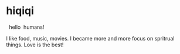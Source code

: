 # hiqiqi
 
hello  humans!

I like food, music, movies.
I became more and more focus on spritrual things. Love is the best!

